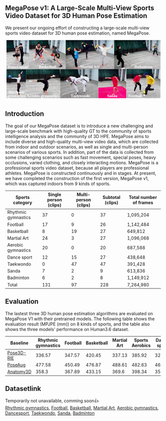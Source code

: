 ## MegaPose v1: A Large-Scale Multi-View Sports Video Dataset for 3D Human Pose Estimation
We present our ongoing effort of constructing a large-scale multi-view sports video dataset for 3D human pose estimation, named MegaPose.

![](images/profile.png)

## Introduction
The goal of our MegaPose dataset is to introduce a new challenging and large-scale benchmark with high-quality GT to the community of sports intelligence analysis and the community of 3D HPE. MegaPose aims to include diverse and high-quality multi-view video data, which are collected from indoor and outdoor scenarios, as well as single and multi-person scenarios of various sports. In addition, part of the data is collected from some challenging scenarios such as fast movement, special poses, heavy occlusions, varied clothing, and closely interacting motions. MegaPose is a professional sports video dataset, because all players are professional athletes. MegaPose is constructed continuously and in stages. At present, we have completed the construction of the first version, MegaPose v1, which was captured indoors from 9 kinds of sports.


|Sports category	|Single person (clips)	|Multi-person	(clips)|Subtotal	(clips)|Total number of frames|
|---|---|---|---|---|
|Rhythmic gymnastics	|37	|0	|37	|1,095,204|
|Football  |17	|9	|26	|1,142,484|
|Basketball	|8	|19	|27	|649,812|
|Martial Art	|24	|3	|27	|1,096,068|
|Aerobic gymnastics	|20	|0	|20	|687,588|
|Dance sport	|12	|15	|27	|438,648|
|Taekwondo	|0	|47	|47	|391,428|
|Sanda	|7	|2	|9	|613,836|
|Badminton	|6	|2	|8	|1,149,912|
|Total	|131	|97	|228	|7,264,980|

## Evaluation

The lastest three 3D human pose estimation algorithms are evaluated on MegaPose V1 with their pretrained models. The following table shows the evaluation result (MPJPE (mm)) on 8 kinds of sports, and the table also shows the three models' performance on Human3.6 dataset.

|Baseline|Rhythmic gymnastics|Football|Basketball|Martial Art|Sports Aerobics|Dance sport|Sanda|Badminton|Average|Human3.6|
|---|---|---|---|---|---|---|---|---|---|---|
|[Pose3D-RIE](https://github.com/paTRICK-swk/Pose3D-RIE)|336.57|347.57|420.45|337.13|385.92|320.32|343.69|328.97|352.58|30.1|
|[PoseAug](https://github.com/jfzhang95/PoseAug)|477.58|450.49|476.87|488.61|482.63|465.42|465.73|462.97|471.29|50.2|
|[Anatomy3D](https://github.com/sunnychencool/Anatomy3D)|358.3|367.89|433.15|369.6|398.34|350.36|359.04|361.03|374.71|44.1|


## Datasetlink
Temporarily not unavailable, comming soon:+1: <br/>
[Rhythmic gymnastics](datasets/RhythmicGymnastics), [Football](datasets/Football), [Basketball](datasets/Basketball), [Martial Art](datasets/MartialArt), [Aerobic gymnastics](datasets/AerobicGymnastics), [Dancesport](datasets/Dancesport), [Taekwondo](datasets/Taekwondo), [Sanda](datasets/Sanda), [Badminton](datasets/Badminton)
